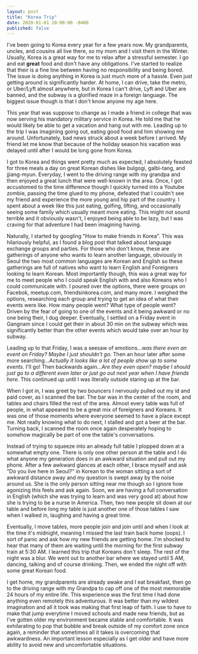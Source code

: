 ```yaml
---
layout: post
title: "Korea Trip"
date: 2020-01-01 20:00:00 -0400
published: false
---
```


I've been going to Korea every year for a few years now. My grandparents, uncles, and cousins all live there, so my mom and I visit them in the Winter. Usually, Korea is a great way for me to relax after a stressful semester. I go and eat **great** food and don't have any obligations. I've started to realize that their is a fine line between having no responsibility and being bored. The issue is doing anything in Korea is just much more of a hassle. Even just getting around is significantly harder. At home, I can drive, take the metro, or Uber/Lyft almost anywhere, but in Korea I can't drive, Lyft and Uber are banned, and the subway is a glorified maze in a foreign language. The biggest issue though is that I don't know anyone my age here. 

This year that was suppose to change as I made a friend in college that was now serving his mandatory military service in Korea. He told me that he would likely be able to get a vacation and hang out with me. Leading up to the trip I was imagining going out, eating good food and him showing me around. Unfortunately, bad news struck about a week before I arrived. My friend let me know that because of the holiday season his vacation was delayed until after I would be long gone from Korea.

I got to Korea and things went pretty much as expected, I absolutely feasted for three meals a day on great Korean dishes like bulgogi, galbi-tang, and jjiang-myun. Everyday, I went to the driving range with my grandpa and then enjoyed a great lunch that were well-known in the area. Once, I got accustomed to the time difference though I quickly turned into a Youtube zombie, passing the time glued to my phone, defeated that I couldn't see my friend and experience the more young and hip part of the country. I spent about a week like this just eating, golfing, lifting, and occasionally seeing some family which usually meant more eating. This might not sound terrible and it obviously wasn't, I enjoyed being able to be lazy, but I was craving for that adventure I had been imagining having.

Naturally, I started by googling "How to make friends in Korea". This was hilariously helpful, as I found a blog post that talked about language exchange groups and parties. For those who don't know, these are gatherings of anyone who wants to learn another language, obviously in Seoul the two most common languages are Korean and English so these gatherings are full of natives who want to learn English and Foreigners looking to learn Korean. Most importantly though, this was a great way for me to meet people who I could speak English with and also Koreans who I could communicate with. I poured over the options, there were groups on Facebok, meetup.com, friendsinkorea.com, and many more. I weighed the options, researching each group and trying to get an idea of what their events were like. How many people went? What type of people went? Driven by the fear of going to one of the events and it being awkward or no one being their, I dug deeper. Eventually, I settled on a Friday event in Gangnam since I could get their in about 30 min on the subway which was significantly better than the other events which would take over an hour by subway.

Leading up to that Friday, I was a seesaw of emotions...*was there even an event on Friday? Maybe I just shouldn't go.* Then an hour later after some more searching...*Actually it looks like a lot of people show up to some events.* I'll go! Then backwards again...*Are they even open? maybe I should just go to a different even later or just go out next year when I have friends here.* This continued up until I was literally outside staring up at the bar. 

When I got in, I was greet by two bouncers I nervously pulled out my id and paid cover, as I scanned the bar. The bar was in the center of the room, and tables and chairs filled the rest of the area. Almost every table was full of people, in what appeared to be a great mix of foreigners and Koreans. It was one of those moments where everyone seemed to have a place except me. Not really knowing what to do next, I stalled and got a beer at the bar. Turning back, I scanned the room once again desperately hoping to somehow magically be part of one the table's conversations. 

Instead of trying to squeeze into an already full table I plopped down at a somewhat empty one. There is only one other person at the table and I do what anyone my generation does in an awkward situation and pull out my phone. After a few awkward glances at each other, I brace myself and ask "Do you live here in Seoul?" in Korean to the woman sitting a sort of awkward distance away and my question is swept away by the noise around us. She is the only person sitting near me though so I ignore how agonizing this feels and ask again. Soon, we are having a full conversation in English (which she was trying to learn and was very good at) about how she is trying to be a nurse in America. Then, two new people sit down at our table and before long my table is just another one of those tables I saw when I walked in, laughing and having a great time. 

Eventually, I move tables, more people join and join until and when I look at the time it's midnight, meaning I missed the last train back home (oops). I sort of panic and ask how my new friends are getting home. I'm shocked to hear that many of them are waiting until the morning for the first subway train at 5:30 AM. I learned this trip that Koreans don't sleep. The rest of the night was a blur. We went out to another bar where we stayed until 5 AM, dancing, talking and of course drinking. Then, we ended the night off with some great Korean food.

I get home, my grandparents are already awake and I eat breakfast, then go to the driving range with my Grandpa to cap off one of the most memorable 24 hours of my entire life. This experience was the first time I had done anything even remotely this adventurous. It was better than my wildest imagination and all it took was making that first leap of faith. I use to have to make that jump everytime I moved schools and made new friends, but as I've gotten older my environment became stable and comfortable. It was exhilarating to pop that bubble and break outside of my comfort zone once again, a reminder that sometimes all it takes is overcoming that awkwardness. An important lesson especially as I get older and have more ability to avoid new and uncomfortable situations.